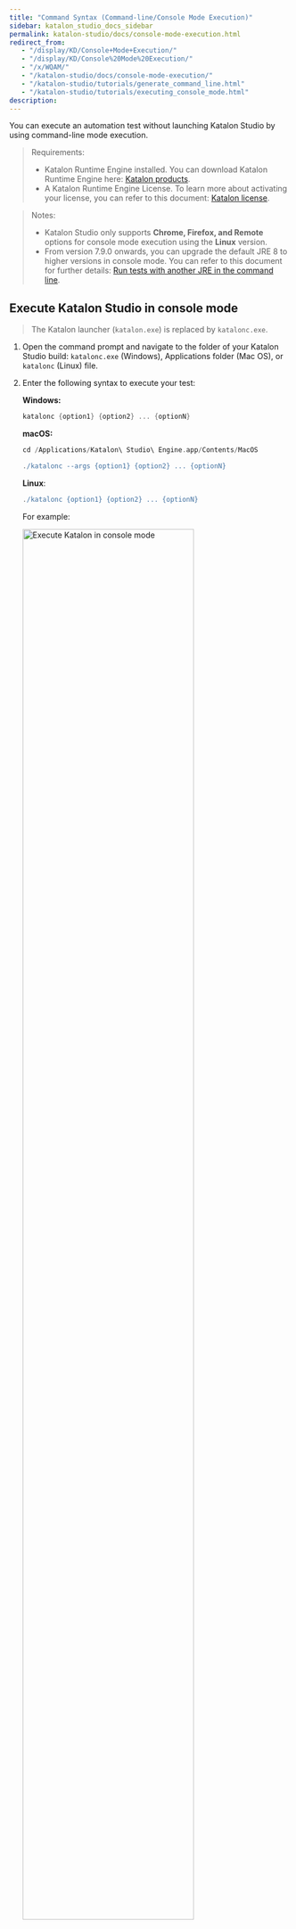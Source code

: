 ```yaml
---
title: "Command Syntax (Command-line/Console Mode Execution)"
sidebar: katalon_studio_docs_sidebar
permalink: katalon-studio/docs/console-mode-execution.html
redirect_from:
   - "/display/KD/Console+Mode+Execution/"
   - "/display/KD/Console%20Mode%20Execution/"
   - "/x/WQAM/"
   - "/katalon-studio/docs/console-mode-execution/"
   - "/katalon-studio/tutorials/generate_command_line.html"
   - "/katalon-studio/tutorials/executing_console_mode.html"
description:
---
```

You can execute an automation test without launching Katalon Studio by using command-line mode execution.

> Requirements:
>
> * Katalon Runtime Engine installed. You can download Katalon Runtime Engine here: [Katalon products](https://www.katalon.com/all-products/).
> * A Katalon Runtime Engine License. To learn more about activating your license, you can refer to this document: [Katalon license](https://docs.katalon.com/katalon-studio/docs/activate-license.html#activate-a-license-with-internet-access).

> Notes:
>
> * Katalon Studio only supports **Chrome, Firefox, and Remote** options for console mode execution using the **Linux** version.
> * From version 7.9.0 onwards, you can upgrade the default JRE 8 to higher versions in console mode. You can refer to this document for further details: [Run tests with another JRE in the command line](https://docs.katalon.com/katalon-studio/how-to-guides/set-new-default-JRE.html#use-the-newly-added-jre-in-a-test-project).

## Execute Katalon Studio in console mode

> The Katalon launcher (`katalon.exe`) is replaced by `katalonc.exe`.

1. Open the command prompt and navigate to the folder of your Katalon Studio build: `katalonc.exe` (Windows), Applications folder (Mac OS), or `katalonc` (Linux) file.
2. Enter the following syntax to execute your test:

    **Windows:**

    ```groovy
    katalonc {option1} {option2} ... {optionN}
    ```

    **macOS:**

    ```groovy
    cd /Applications/Katalon\ Studio\ Engine.app/Contents/MacOS 

    ./katalonc --args {option1} {option2} ... {optionN}
    ```

    **Linux**:

    ```groovy
    ./katalonc {option1} {option2} ... {optionN}
    ```

    For example:

   <img src="https://github.com/katalon-studio/docs-images/raw/master/katalon-studio/docs/console-mode-execution/katalonc.png" width="80%" alt="Execute Katalon in console mode">

3. Press **Enter** to start execution.
4. **Exit Code**

   Below is the list of exit codes after console mode execution:

   * 0: the execution passed with no failed or error test case.
   * 1: the execution has failed test cases.
   * 2: the execution has error test cases.
   * 3: the execution has failed test cases and error test cases.
   * 4: the execution cannot start because of invalid arguments.

## Use Plugins in Console Mode

You can also continue using your plugins of choice with console commands. See this guide: [Use Plugins in Console Mode](https://docs.katalon.com/katalon-studio/docs/kse-use-plugins.html#use-plugins-in-console-mode).

## General Options

Here's the list of options supported for the `katalonc` commands for Katalon Studio version 7.0.0 onwards.

<table>
	<thead>
		<tr>
			<th>Katalonc Command-line Option</th>
			<th>Description</th>
			<th>Mandatory?</th>
		</tr>
	</thead>
	<tbody>
		<tr>
			<td>-runMode=console</td>
			<td>Enable console mode.</td>
			<td>Y</td>
		</tr>
		<tr>
			<td>-statusDelay=&lt;seconds&gt;</td>
			<td>System updates execution status of the test suite after the delay period (in seconds) specified.</td>
			<td>N</td>
		</tr>
		<tr>
			<td>-projectPath=&lt;path&gt;</td>
			<td>Specify the project location (include .prj file). The absolute path must be used in this case.</td>
			<td>Y</td>
		</tr>
		<tr>
			<td>-testSuitePath=&lt;path&gt;</td>
			<td>Specify the test suite file (without extension .ts). The relative path (root being project folder) must be used in this case.</td>
			<td>Y</td>
		</tr>
		<tr>
			<td>-testSuiteCollectionPath=&lt;path&gt;</td>
			<td>
				<p>Specify the test suite file (without extension .tsc). The relative path (root being project folder) must be used in this case.</p>
			</td>
			<td>Y (<em>If -testSuitePath is not used. Otherwise it's optional</em>)</td>
		</tr>
		<tr>
			<td>-browserType=&lt;browser&gt;</td>
			<td>
				<p>Specify the browser type used for test suite execution.</p>
				<p>From version 7.6+, you can use this option in Test Suite Collection execution. The specified browser is used for all test suites in that collection.</p>
				<p>The following browsers are supported in Katalon:</p>
				<ul>
					<li>Firefox</li>
					<li>Chrome</li>
					<li>IE</li>
					<li>Edge</li>
					<li>Edge (Chromium)</li>
					<li>Safari</li>
					<li>Remote</li>
					<li>Android</li>
					<li>iOS</li>
					<li>Web Service</li>
				</ul>
			</td>
			<td>
				<p>Y</p>
				<p><strong>Only Chrome, Firefox, and Remote</strong> are available for use in the Linux version.</p>
				<p><strong><code>Web Service</code> is used for Web Service test execution. </strong></p>
			</td>
		</tr>
		<tr>
			<td>-retry=&lt;number of retry times&gt;</td>
			<td>Number of times running test cases in the test suite.</td>
			<td>N</td>
		</tr>
		<tr>
			<td>-retryStrategy=&lt;allExecutions,failedExecutions,immediately&gt;</td>
			<td>
				<p>This option is supported in version 7.6 onwards. Specify which execution to be retried (this parameter overrides setting in test suite file):</p>
				<ul>
					<li><strong>allExecutions</strong>: Retry all executions when the Test Suite fails</li>
					<li><strong>failedExecutions</strong>: Retry only failed executions when the Test Suite fails</li>
					<li><strong>immediately</strong>: Retry a failed execution of a test case or test data immediately. (Only for Katalon Studio Enterprise users)</li>
				</ul>
			</td>
			<td>N</td>
		</tr>
		<tr>
			<td>-reportFolder=&lt;path&gt;</td>
			<td>Specify the destination folder for saving report files. You can use an absolute path or relative path (root being project folder).</td>
			<td>N</td>
		</tr>
		<tr>
			<td>-maxFailedTests=&lt;T&gt;</td>
			<td>
				<ul>
					<li><span data-preserver-spaces="true">From version 8.1.0, you can terminate a test suite/ test suite collection execution based on the number of test failures.</span></li>
					<li><span data-preserver-spaces="true">Set &lt;T&gt; as the maximum number of total test failures allowed in the execution. Reaching &lt;T&gt; terminates the test execution.</span></li>
					<li><span data-preserver-spaces="true">A test failure is counted when any of these type of tests fails: test case, retried test case, test iteration, or retried test iteration.</span></li>
				</ul>
			</td>
			<td>N&nbsp;</td>
		</tr>
		<tr>
			<td>-reportFileName=&lt;name&gt;</td>
			<td>Specify the name for report files (.html, .csv, .log). If not provided, the system uses the name "report" (report.html, report.csv, report.log). This option is only taken into account when being used with the "-reportFolder" option.</td>
			<td>N</td>
		</tr>
		<tr>
			<td>-sendMail=&lt;e-mail address&gt;</td>
			<td>Specify the e-mail address for receiving report files. If the e-mail address was not specified, the report files are not to be sent.</td>
			<td>N</td>
		</tr>
		<tr>
			<td>-remoteWebDriverUrl=&lt;remote web server url&gt;</td>
			<td>Specify the remote web driver URL.</td>
			<td>N</td>
		</tr>
		<tr>
			<td>-serverUrl=&lt;server url&gt;</td>
			<td>Specify the server URL that you use to activate a KRE license. <p>From Katalon Studio version 8.3.5 onwards, you can use this parameter to activate a KRE license with Private Instance while executing in console mode. For example: <code>-serverUrl="https://admin-tenant1.katalon-cloudops.com"</code>.</p></td>
			<td>N</td>
		</tr>
		<tr>
			<td>-remoteWebDriverType=&lt;Selenium, Appium&gt;</td>
			<td>Remote web's driver type.</td>
			<td>Y <em>(If -remoteWebDriverUrl is used)</em></td>
		</tr>
		<tr>
			<td>-deviceId=&lt;device Id for Android/device UUID for ios&gt;</td>
			<td>Specify the device's ID to execute test scripts using this device.</td>
			<td>Y<em> (If -browserType=Android or -browserType=iOS is used)</em></td>
		</tr>
		<tr>
			<td>-executionProfile</td>
			<td>
				<p>Specify the execution profile that a test suite executes with</p>
				<p>From version 7.6+, you can use this option in Test Suite Collection execution. The specified execution profile is applied to all test suites in that collection.</p>
			</td>
			<td>N</td>
		</tr>
		<tr>
			<td>
				<p data-pm-slice="1 1 []">-delayBetweenInstances=&lt;value&gt;</p>
			</td>
			<td>
				<ul>
					<li>From Katalon version 8.2.0 onwards, you can set a delay between each test suite execution in a Test Suite Collection.</li>
				</ul>
				<ul>
					<li><code>Value</code> is a positive integer from 0-999 seconds.</li>
				</ul>
				<ul>
					<li>When a test suite is ready to start, KRE prints a message in Console Log: <code>Test suite ${testSuiteID} is ready to start at ${currentTimeStamp}</code><br />&nbsp;</li>
				</ul>
			</td>
			<td>N</td>
		</tr>
		<tr>
			<td>-g_XXX</td>
			<td>
				<p>Override Execution Profile variables.</p>
				<p>Example:</p>
				<p><code> -g_userName="admin"</code></p>
			</td>
			<td>N</td>
		</tr>
		<tr>
			<td>--info -buildLabel="text" -buildURL="text"</td>
			<td>
				<p>Pass the build's label and URL, which are displayed in Katalon TestOps.</p>
				<p>Example:</p>
				<p><code> --info -buildLabel="Build 1" -buildURL="http://192.168.35.52:8080/job/katalon-demo/job/master/179/"</code></p>
			</td>
			<td>N</td>
		</tr>
		<tr>
			<td>-testOpsBuildId</td>
			<td>
				<p>From version 8.0.0, you can specify the build ID to update the Test Suite/Test Suite Collection report.</p>
				<p>Example:</p>
				<p><code> -testOpsBuildId=24 </code></p>
			</td>
			<td>N</td>
		</tr>
		<tr>
			<td>-testSuiteQuery=&lt;search-query&gt;</td>
			<td>
				<p>From version 7.8.0, you can override the search query of the dynamic test suite from the CLI.
            <br><br><code>&lt;search-query&gt;</code> is the search condition that follows the query syntax of the installed query provider plugin. For detailed instruction, follow this guide: <a href="https://docs.katalon.com/katalon-studio/docs/dynamic-test-suite-kre.html#pass-the-search-query-to-the-cli-for-dynamic-test-suite-execution" target="_blank" rel="noopener noreferrer">Pass the search query to the CLI for dynamic test suite execution</a>.
            <br><br>Example: <br><code>-testSuiteQuery="ids=(Test Cases/TC1_Verify Successful Login,Test Cases/TC2_Verify Successful Appointment)"</code></p>
			</td>
			<td>N</td>
		</tr>
		<tr>
			<td>-testSuiteCollectionQuery</td>
			<td>
				<p>From version 8.0.0, you can enable or disable Test Suite(s) in Test Suite Collection.</p>
				<p>Example:</p>
				<p><code> -testSuiteCollectionQuery=&rdquo;indexes=(1,3)&rdquo; </code></p>
			</td>
			<td>N</td>
		</tr>
		<tr>
			<td>-maxResponseSize</td>
			<td>
				<p>Override the maximum response size in project setting (available from version 7.6). <a href="https://docs.katalon.com/katalon-studio/docs/execution-settings.html#web-service-settings">Learn more about Web Service Settings.</a></p>
				<p>Example:</p>
				<p><code> -maxResponseSize=400</code></p>
			</td>
			<td>N</td>
		</tr>
		<tr>
			<td>
				<p>-licenseRelease</p>
				<p>-orgID=&lt;organization's id&gt;</p>
			</td>
			<td>
				<p>From version 8.0.0, you can release the previous execution session before checking the license.</p>
				<p>Example:</p>
				<p><code> -licenseRelease=true </code></p>
				<p><code> -orgID=89151</code></p>
			</td>
			<td>N</td>
		</tr>
	</tbody>
</table>

### Windows-Only Options

<table>
   <thead>
      <tr>
         <th style="width:40%">Katalonc Command-line Option</th>
         <th style="width:30%">Description</th>
         <th>Mandatory?</th>
      </tr>
   </thead>
   <tbody>
      <tr>
         <td>-consoleLog</td>
         <td>Display log in the console. Only use this option when running Katalon Studio in Windows Command Prompt. Do not use this option in other OSes or CI tools, for example Jenkins.</td>
         <td>N</td>
      </tr>
      <tr>
         <td>-noExit</td>
         <td>Keep the console open after the execution is completed. Only use this option when running Katalon Studio in Windows Command Prompt. Do not use this option in other OSes or CI tools, for example Jenkins.</td>
         <td>N</td>
      </tr>
   </tbody>
</table>

## Proxy Options

> Notes:
> * From version 7.5.0 onwards, there are two types of proxy configurations: Authentication and System proxies. To learn more about configuring different proxy preferences, you can refer to this document: [Proxy Preferences](https://docs.katalon.com/katalon-studio/docs/proxy-preferences.html) for further details.
> * From version 7.2.0 onwards, you can exclude a list of hosts from proxy in the **Manual proxy configuration**. To learn more about manually excluding domains from proxy, you can refer to this document: [Proxy settings](https://docs.katalon.com/katalon-studio/docs/katalon-studio-preferences.html#proxy-settings).
> * From version 7.0.0 onwards, you can pass proxy details via a request object in Web Service testing. To learn more about passing proxy details in script mode, you can refer to this document: [Override proxy details in the test script](https://docs.katalon.com/katalon-studio/docs/katalon-studio-preferences.html#override-proxy-details-in-the-test-script).

These proxy options must be used with `--config` parameter, for example `--config -proxy.auth.option=MANUAL_CONFIG`.

```groovy
katalonc -noSplash -runMode=console -projectPath="C:\Users\Katalon Studio\Project\YourProject.prj" -retry=0 -testSuitePath="Test Suites/download" -executionProfile="default" -browserType="Chrome" --config -proxy.auth.option=MANUAL_CONFIG -proxy.auth.server.type=HTTP -proxy.auth.server.address=192.168.1.16 -proxy.auth.server.port=16000 -proxy.system.option=MANUAL_CONFIG -proxy.system.server.type=HTTP -proxy.system.server.address=127.0.0.1 -proxy.system.server.port=12701 -proxy.system.username=katalon -proxy.system.password=T3stP@zZW0rol -proxy.system.applyToDesiredCapabilities=true
```

### Authentication Proxy

<table>
   <thead>
      <tr>
         <th>Authentication Proxy Option</th>
         <th>Description</th>
         <th>Mandatory?</th>
      </tr>
   </thead>
   <tbody>
      <tr>
         <td colspan="3">
            <strong>
         </td>
      </tr>
      <tr>
         <td>-proxy.auth.option</td>
         <td>NO_PROXY, USE_SYSTEM, MANUAL_CONFIG</td>
         <td>Y</td>
      </tr>
      <tr>
         <td>-proxy.auth.server.type</td>
         <td>&nbsp;HTTP, HTTPS, or SOCKS</td>
         <td>Y</td>
      </tr>
      <tr>
         <td>-proxy.auth.server.address</td>
         <td>Example: locahost,&nbsp;<a class="external-link" href="katalon.com" rel="nofollow">katalon.com</a></td>
         <td>Y</td>
      </tr>
      <tr>
         <td>-proxy.auth.server.port</td>
         <td>Example: 80, 8080, 9999</td>
         <td>Y</td>
      </tr>
      <tr>
         <td>-proxy.auth.excludes</td>
         <td>Example: 127.0.0.1, localhost, myserver.com</td>
         <td>N</td>
      </tr>
      <tr>
         <td>-proxy.auth.username</td>
         <td>Example:&nbsp;MyProxyUsername</td>
         <td>Optional (YES if your proxy server requires authentication)</td>
      </tr>
      <tr>
         <td>-proxy.auth.password</td>
         <td>Example: MyProxyPassword</td>
         <td>Optional (YES if your proxy server requires authentication)</td>
      </tr>
   </tbody>
</table>

### System Proxy

- For Katalon version 7.5.0 onwards, do as follows:

<table>
   <thead>
      <tr>
         <th>System Proxy Option</th>
         <th>Description</th>
         <th>Mandatory?</th>
      </tr>
   </thead>
   <tbody>
      <tr>
         <td colspan="3">
            <strong>
         </td>
      </tr>
      <tr>
         <td>-proxy.system.option</td>
         <td>NO_PROXY, USE_SYSTEM, MANUAL_CONFIG</td>
         <td>Y</td>
      </tr>
      <tr>
         <td>-proxy.system.server.type</td>
         <td>&nbsp;HTTP, HTTPS, or SOCKS</td>
         <td>Y</td>
      </tr>
      <tr>
         <td>-proxy.system.server.address</td>
         <td>Example: locahost,&nbsp;<a class="external-link" href="katalon.com" rel="nofollow">katalon.com</a></td>
         <td>Y</td>
      </tr>
      <tr>
         <td>-proxy.system.server.port</td>
         <td>Example: 80, 8080, 9999</td>
         <td>Y</td>
      </tr>
      <tr>
         <td>-proxy.system.excludes</td>
         <td>Example: 127.0.0.1, localhost, myserver.com</td>
         <td>N</td>
      </tr>
      <tr>
         <td>-proxy.system.username</td>
         <td>Example:&nbsp;MyProxyUsername</td>
         <td>Optional (YES if your proxy server requires authentication)</td>
      </tr>
      <tr>
         <td>-proxy.system.password</td>
         <td>Example: MyProxyPassword</td>
         <td>Optional (YES if your proxy server requires authentication)</td>
      </tr>
      <tr>
         <td>-proxy.system.applyToDesiredCapabilities</td>
         <td>Example: true or false </td>
         <td>N</td>
      </tr>
   </tbody>
</table>

- For versions older than 7.5.0, do as follows:

<table>
   <thead>
      <tr>
         <th>Option</th>
         <th>Description</th>
         <th>Mandatory?</th>
      </tr>
   </thead>
   <tbody>
      <tr>
         <td colspan="3">
            <strong>
         </td>
      </tr>
      <tr>
         <td>-proxy.option</td>
         <td>NO_PROXY, USE_SYSTEM, MANUAL_CONFIG</td>
         <td>Y</td>
      </tr>
      <tr>
         <td>-proxy.server.type</td>
         <td>&nbsp;HTTP, HTTPS, or SOCKS</td>
         <td>Y</td>
      </tr>
      <tr>
         <td>-proxy.server.address</td>
         <td>Example: locahost,&nbsp;<a class="external-link" href="katalon.com" rel="nofollow">katalon.com</a></td>
         <td>Y</td>
      </tr>
      <tr>
         <td>-proxy.server.port</td>
         <td>Example: 80, 8080, 9999</td>
         <td>Y</td>
      </tr>
      <tr>
         <td>-proxy.excludes</td>
         <td>Example: 127.0.0.1, localhost, myserver.com</td>
         <td>N</td>
      </tr>
      <tr>
         <td>-proxy.username</td>
         <td>Example:&nbsp;MyProxyUsername</td>
         <td>Optional (YES if your proxy server requires authentication)</td>
      </tr>
      <tr>
         <td>-proxy.password</td>
         <td>Example: MyProxyPassword</td>
         <td>Optional (YES if your proxy server requires authentication)</td>
      </tr>
   </tbody>
</table>

## Integration Options

<table>
   <thead>
      <tr>
         <th style="width:40%">Katalonc Command-line Option</th>
         <th style="width:30%">Description</th>
         <th>Mandatory?</th>
      </tr>
   </thead>
   <tbody>
      <tr>
         <td>-testcloudEnvironmentId</td>
         <td>
            <p>The ID of the environment which corresponds to a combination of OS, browser type and browser version to execute (Available from 8.2.5 onwards).</p>
            <p><strong>Note:</strong></p>
            <ol>
            <li>To get the TestCloud environment ID, open Katalon Studio and use the command builder. For detailed information, follow this guide: <a href="https://docs.katalon.com/katalon-studio/docs/testcloud-integration-kre.html#generate-command-with-command-builder">Generate Command with Command Builder</a>.</li>
            <li>This parameter already contains the information about browser type. Therefore, the browserType parameter is not generated in this integration.</li>
            </ol>
         </td>
         <td>Y</td>
      </tr>
      <tr>
         <td>-testcloudTunnel</td>
         <td>Allow the execution to be performed via a tunnel (Available from 8.2.5 onwards).</td>
         <td>N</td>
      </tr>
      <tr>
         <td>--config -kobiton.authentication.username=[yourKobitonusername] -kobiton.authentication.password=xxxxx</td>
         <td>Passing Kobiton username and password</td>
         <td>N</td>
      </tr>
      <tr>
         <td>--config -kobiton.authentication.serverUrl=[defaultKobitonServer] -kobiton.authentication.username=[yourKobitonUsername] -kobiton.authentication.apiKey=[yourKobitonAPIKey</td>
         <td>Passing Kobiton Server URL, username, and APIKey (Available in 7.8 and later)</td>
         <td>N</td>
      </tr>
      <tr>
         <td>-kobitonDeviceId=[yourKobitonDeviceId]</td>
         <td>Passing Kobiton Device ID (Available in 7.8 and later)</td>
         <td>N</td>
      </tr>
		<tr>
         <td>-qTestDestId=&lt;destination's id&gt;</td>
         <td>Id of the destination where the result is uploaded on it</td>
         <td>N</td>
      </tr>
      <tr>
         <td>-qTestDestType=&lt;destination's type&gt;</td>
         <td>Type of the destination. There are 4 options for destination's type:"test-suite", "test-cycle", &nbsp;"release", and "root".</td>
         <td>N</td>
      </tr>
      <tr>
         <td>--info -qTestBuildNumber="text" --qTestBuildURL="text"</td>
         <td>
         <p>Introduced in version 7.8.5. Pass the build's number and URL to Test Run properties on qTest.</p>
         <p>Example:</p>
         <p><code class="java plain"> Example: --info -qTestBuildNumber="Build 1" -qTestBuildURL="http://192.168.35.52:8080/job/katalon-demo/job/master/179/"</code></p>
         </td>
         <td>N</td>
      </tr>
      <tr>
         <td>-adoPlanId=&lt;testplan id&gt;</td>
         <td>
         <p>ID of the test plan used for submitting test run(s)(available from version 8.0.0).</p>
         </td>
         <td>N</td>
      <tr>
         <td>-adoTestRunName="text"</td>
         <td>
         <p>From version 8.0.0, you can create test run(s) on ADO with the specified name.</p>
         </td>
         <td>N</td>
      </tr>
      <tr>
	<td>--info -adoDefinitionID=&lt;DefinitionID&gt;</td>
	<td>
	<p>From version 8.0.0, you can get the latest completed Build ID of the specified Definition ID and pass it to Test Run properties on ADO.</p>
	</td>
	<td>N</td>
      </tr>
   </tbody>
</table>

## Automatically Updating WebDriver Option

<table>
   <thead>
      <tr>
         <th>Katalonc Command-line Option</th>
         <th>Description</th>
         <th>Mandatory?</th>
      </tr>
   </thead>
   <tbody>
      <tr>
         <td>--config -webui.autoUpdateDrivers=true</td>
         <td>Allow WebDriver binaries to be updated automatically in console mode.</td>
         <td>N</td>
      </tr>
   </tbody>
</table>

## Command Builder

We recommend using the Command Builder to generate commands quickly and precisely. Please do as follows:

1. Click on **Build CMD** from the main toolbar.
   
   <img src="https://github.com/katalon-studio/docs-images/raw/master/katalon-studio/docs/console-mode-execution/command%20builder.png" alt="Build CMD" width=70%>

2. The **Generate Command for Console Mode** is displayed. Configure your execution with the provided options:

   <img src="https://github.com/katalon-studio/docs-images/raw/master/katalon-studio/docs/console-mode-execution/generate-for-console-mode.png" alt="Generate Command for Console Mode" width=90%>

  * **Test Suite**: The Test Suite or Test Suite Collection to be executed.
  * **Executive Platform**:
   
      * **Run with** and **Profile**: Testing environment of the execution. 
      
         From version 8.2.5 onwards, you can integrate and run your test with TestCloud - a cloud-based test execution environment. To learn more about the configuration and execution with TestCloud in console mode, see [Run TestCloud with Katalon Runtime Engine](https://docs.katalon.com/katalon-studio/docs/testcloud-integration-kre.html).
     
         <img src="https://github.com/katalon-studio/docs-images/raw/master/katalon-studio/docs/console-mode-execution/select-environment.png" alt="select environment" width=70%>

      * **Profile**: Execution profile of the execution. 
      * **Override the execution profile and environment of all test suites**: Check if you want the specified `-BrowserType` and `-ExecutionProfile` in the command to override the browser type and execution profile of all test suites in the collection (available from version 7.6 onwards)

   * **Authentication**: 
   
     * **API Keys**: API Keys are used to represent a user's credentials. The command-line options of API Key, including `-apiKey=<Your_API_Key>` and `-apikey=<Your_API_Key>` are both accepted. To learn more about API keys, you can refer to this document: [API key](https://docs.katalon.com/katalon-studio/docs/katalon-apikey-70.html).
     * From version 7.7.0 onwards, if you belong to more than one Organization subscribing to Runtime Engine (RE) licenses, you can choose which Organization validates your license usage. Katalon retrieves and displays the Organizations your Katalon account is bound to, as well as which Organizations have made RE licenses available to you. Once selected, the Organization ID is passed to the generated command (`-orgID=<Katalon_OrgID>`).

   * **Execution Configurations** (Or **Other Options** in versions older than 7.7.0).
   
      <img src="https://github.com/katalon-studio/docs-images/raw/master/katalon-studio/docs/console-mode-execution/condition%20to%20stop%20-%202.png" alt="execution configurations" width=60%>

      From version 8.1.0 onwards, you can terminate execution after T test failures (T is the failure threshold value) with the option: **Terminate the execution once the total number of test failures reaches the input threshold**. See also: [Terminate Execution Conditionally](https://docs.katalon.com/katalon-studio/docs/terminate-execution-conditionally.html).
   * **Katalon TestOps**: Override the Project ID in Katalon TestOps (available from version 7.8 onwards).

       <img src="https://github.com/katalon-studio/docs-images/raw/master/katalon-studio/docs/console-mode-execution/generate-testops-CI-command.png" alt="Katalon TestOps" width=90%>

3. Click **Generate Command** after completing the configuration.

4. You can **Copy to Clipboard** and paste to the Command Prompt/Terminal for execution.

   <img src="https://github.com/katalon-studio/docs-images/raw/master/katalon-studio/docs/console-mode-execution/command1.png" alt="generate command" width=70%>

## Use the console.properties file

We support running console mode using the **console.properties** file where you can manually modify the content if needed.

1. Generate a **console.properties** file using our generator.

    <img src="https://github.com/katalon-studio/docs-images/raw/master/katalon-studio/docs/console-mode-execution/console-properties.png" alt="Generate a console.properties" width=90%>

2. The **console.properties** file is generated at your preferred location. You can open and update the parameters manually as needed.

    For example:

      <img src="https://github.com/katalon-studio/docs-images/raw/master/katalon-studio/docs/console-mode-execution/console.properties-file.png" alt="console.properties" width=70%>

3. Run the **console.properties** file in console mode with the following syntax.

   ```groovy
   katalonc -propertiesFile="<absolute path to console.properties file>" -runMode=console -apiKey="<Your_API_Key>"
   ```

   For example:

      <img src="https://github.com/katalon-studio/docs-images/raw/master/katalon-studio/docs/console-mode-execution/property-apikey.png" alt="console.properties" width=100%> 

4. You can add additional `katalonc` command options if needed. Any option already defined in the **console.properties** file is overwritten by the one declared in the command line.  

    ```groovy
    katalonc -propertiesFile="<absolute path to console.properties file" -runMode=console -apiKey="<Your_API_Key>" -browserType=IE
    ```

    In the example above, since we also declare `browserType` option in the command line, the automation test is executed using IE instead of Chrome.
